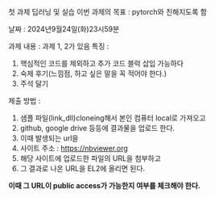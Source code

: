 첫 과제 딥러닝 및 실습
이번 과제의 목표 : pytorch와 친해지도록 함

날짜 : 2024년9월24일(화)23시59분

과제 내용 : 과제 1, 2가 있음
특징 : 
1. 핵심적인 코드를 제외하고 추가 코드 블럭 삽입 가능하다
2. 숙제 후기(느낌점, 하고 싶은 말을 꼭 적어야 한다.)
3. 주석 달기

제출 방법 : 
1. 샘플 파일(link_dll)cloneing해서 본인 컴퓨터 local로 가져오고
2. github, google drive 등등에 결과물을 업로드 한다.
3. 이때 발생되는 url을 
4. 사이트 주소 : https://nbviewer.org
5. 해당 사이트에 업로드한 파일의 URL을 첨부하고
6. 그 결과로 나온 URL을 EL2에 올리면 된다.

**이때 그 URL이 public access가 가능한지 여부를 체크해야 한다.**

